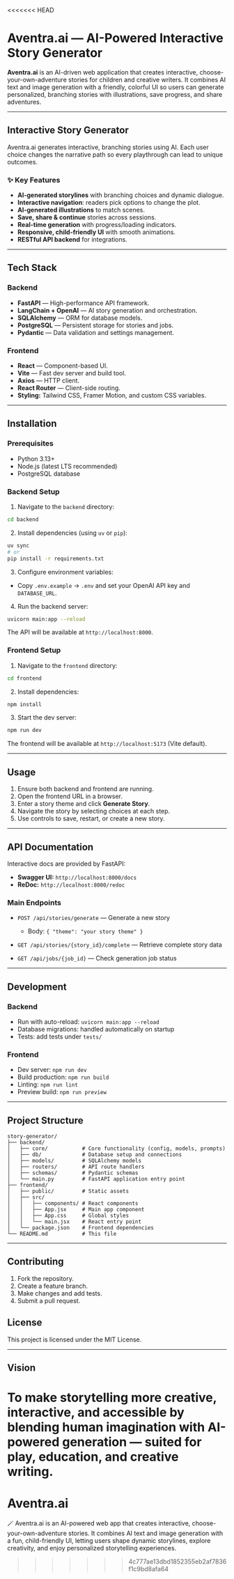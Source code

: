 <<<<<<< HEAD
# Aventra.ai — AI-Powered Interactive Story Generator

**Aventra.ai** is an AI-driven web application that creates interactive, choose-your-own-adventure stories for children and creative writers. It combines AI text and image generation with a friendly, colorful UI so users can generate personalized, branching stories with illustrations, save progress, and share adventures.

---

## Interactive Story Generator

Aventra.ai generates interactive, branching stories using AI. Each user choice changes the narrative path so every playthrough can lead to unique outcomes.

### ✨ Key Features

* **AI-generated storylines** with branching choices and dynamic dialogue.
* **Interactive navigation**: readers pick options to change the plot.
* **AI-generated illustrations** to match scenes.
* **Save, share & continue** stories across sessions.
* **Real-time generation** with progress/loading indicators.
* **Responsive, child-friendly UI** with smooth animations.
* **RESTful API backend** for integrations.

---

## Tech Stack

### Backend

* **FastAPI** — High-performance API framework.
* **LangChain + OpenAI** — AI story generation and orchestration.
* **SQLAlchemy** — ORM for database models.
* **PostgreSQL** — Persistent storage for stories and jobs.
* **Pydantic** — Data validation and settings management.

### Frontend

* **React** — Component-based UI.
* **Vite** — Fast dev server and build tool.
* **Axios** — HTTP client.
* **React Router** — Client-side routing.
* **Styling:** Tailwind CSS, Framer Motion, and custom CSS variables.

---

## Installation

### Prerequisites

* Python 3.13+
* Node.js (latest LTS recommended)
* PostgreSQL database

### Backend Setup

1. Navigate to the `backend` directory:

```bash
cd backend
```

2. Install dependencies (using `uv` or `pip`):

```bash
uv sync
# or
pip install -r requirements.txt
```

3. Configure environment variables:

* Copy `.env.example` → `.env` and set your OpenAI API key and `DATABASE_URL`.

4. Run the backend server:

```bash
uvicorn main:app --reload
```

The API will be available at `http://localhost:8000`.

### Frontend Setup

1. Navigate to the `frontend` directory:

```bash
cd frontend
```

2. Install dependencies:

```bash
npm install
```

3. Start the dev server:

```bash
npm run dev
```

The frontend will be available at `http://localhost:5173` (Vite default).

---

## Usage

1. Ensure both backend and frontend are running.
2. Open the frontend URL in a browser.
3. Enter a story theme and click **Generate Story**.
4. Navigate the story by selecting choices at each step.
5. Use controls to save, restart, or create a new story.

---

## API Documentation

Interactive docs are provided by FastAPI:

* **Swagger UI:** `http://localhost:8000/docs`
* **ReDoc:** `http://localhost:8000/redoc`

### Main Endpoints

* `POST /api/stories/generate` — Generate a new story

  * Body: `{ "theme": "your story theme" }`
* `GET /api/stories/{story_id}/complete` — Retrieve complete story data
* `GET /api/jobs/{job_id}` — Check generation job status

---

## Development

### Backend

* Run with auto-reload: `uvicorn main:app --reload`
* Database migrations: handled automatically on startup
* Tests: add tests under `tests/`

### Frontend

* Dev server: `npm run dev`
* Build production: `npm run build`
* Linting: `npm run lint`
* Preview build: `npm run preview`

---

## Project Structure

```
story-generator/
├── backend/
│   ├── core/           # Core functionality (config, models, prompts)
│   ├── db/             # Database setup and connections
│   ├── models/         # SQLAlchemy models
│   ├── routers/        # API route handlers
│   ├── schemas/        # Pydantic schemas
│   └── main.py         # FastAPI application entry point
├── frontend/
│   ├── public/         # Static assets
│   ├── src/
│   │   ├── components/ # React components
│   │   ├── App.jsx     # Main app component
│   │   ├── App.css     # Global styles
│   │   └── main.jsx    # React entry point
│   └── package.json    # Frontend dependencies
└── README.md           # This file
```

---

## Contributing

1. Fork the repository.
2. Create a feature branch.
3. Make changes and add tests.
4. Submit a pull request.

## License

This project is licensed under the MIT License.

---

## Vision

To make storytelling more creative, interactive, and accessible by blending human imagination with AI-powered generation — suited for play, education, and creative writing.
=======
# Aventra.ai
🪄 Aventra.ai is an AI-powered web app that creates interactive, choose-your-own-adventure stories. It combines AI text and image generation with a fun, child-friendly UI, letting users shape dynamic storylines, explore creativity, and enjoy personalized storytelling experiences.
>>>>>>> 4c777ae13dbd1852355eb2af7836f1c9bd8afa64
